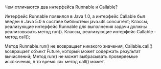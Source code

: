 Чем отличаются два интерфейса Runnable и Callable?

Интерфейс Runnable появился в Java 1.0, а интерфейс Callable был введен в Java 5.0 в составе библиотеки java.util.concurrent;
Классы, реализующие интерфейс Runnable для выполнения задачи должны реализовывать метод run(). 
Классы, реализующие интерфейс Callable - метод call();

Метод Runnable.run() не возвращает никакого значения, Callable.call() возвращает объект Future, который может содержать результат вычислений;
Метод run() не может выбрасывать проверяемые исключения, в то время как метод call() может.